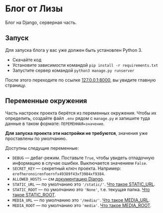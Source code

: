 # Блог от Лизы

Блог на Django, серверная часть.

## Запуск

Для запуска блога у вас уже должен быть установлен Python 3.

- Скачайте код
- Установите зависимости командой `pip install -r requirements.txt`
- Запустите сервер командой `python3 manage.py runserver`

После этого переходите по ссылке [127.0.0.1:8000](http://127.0.0.1:8000), вы увидите главную страницу.

## Переменные окружения

Часть настроек проекта берётся из переменных окружения. Чтобы их определить, создайте файл `.env` рядом с `manage.py` и запишите туда данные в таком формате: `ПЕРЕМЕННАЯ=значение`.

**Для запуска проекта эти настройки не требуются**, значения уже проставлены по умолчанию.

Доступны следущие переменные:
- `DEBUG` — дебаг-режим. Поставьте `True`, чтобы увидеть отладочную информацию в случае ошибки. Выключается значением `False`.
- `SECRET_KEY` — секретный ключ проекта. Например: `erofheronoirenfoernfx49389f43xf3984xf9384`.
- `ALLOWED_HOSTS` — см [документацию Django](https://docs.djangoproject.com/en/3.1/ref/settings/#allowed-hosts).
- `STATIC_URL` — по умолчанию это `'/static/'`. [Что такое STATIC_URL](https://docs.djangoproject.com/en/3.0/ref/settings/#std:setting-STATIC_URL).
- `STATIC_ROOT` — по умолчанию это `'None'`, т.е. текущая папка. [Что такое STATIC_ROOT](https://docs.djangoproject.com/en/3.0/ref/settings/#std:setting-STATIC_ROOT).
- `MEDIA_URL` — по умолчанию это `'/media/'`. [Что такое MEDIA_URL](https://docs.djangoproject.com/en/3.0/ref/settings/#std:setting-MEDIA_URL).
- `MEDIA_ROOT` — по умолчанию это `'media'`. [Что такое MEDIA_ROOT](https://docs.djangoproject.com/en/3.0/ref/settings/#std:setting-MEDIA_ROOT). 

